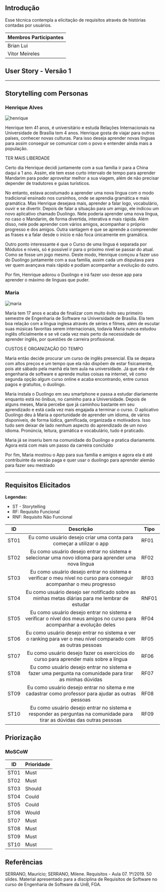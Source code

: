 ## Introdução

Esse técnica contempla a elicitação de requisitos através de histórias contadas por usuários.

|Membros Participantes|
|---------------------|
|Brian Lui|
|Vitor Meireles|

## **User Story - Versão 1**
---
## Storytelling com Personas

### **Henrique Alves**

![henrique](https://i.imgur.com/PvKXVOw.png)

<p>Henrique tem 41 anos, é universitário e estuda Relações Internacionais na
Universidade de Brasília tem 4 anos. Henrique gosta de viajar para outros países,
conhecer novas culturas. Para isso deseja aprender novas línguas para assim 
conseguir se comunicar com o povo e entender ainda mais a população.</p>
<p>TER MAIS LIBERDADE</p>
<p>Certo dia Henrique decidi juntamente com a sua família ir para a China daqui a
1 ano. Assim, ele tem esse curto intervalo de tempo para aprender Mandarim para
poder aproveitar melhor a sua viagem, além de não precisar depender de tradutores
e guias turísticos.</p>
<p>No entanto, estava acostumado a aprender uma nova língua com o modo tradicional
ensinado nos cursinhos, onde se aprendia gramática e mais gramática. Mas Henrique
desejava mais, aprender a falar logo, vocabulário, ouvir e se divertir. 
Depois de falar a situação para um amigo, ele indicou um novo aplicativo chamado
Duolingo. Nele poderia aprender uma nova língua, no caso o Mandarim, de forma
divertida, interativa e mais rápida. Além disso, nele pode aprender com vários
amigos, acompanhar o próprio progresso e dos amigos. Outra vantagem é que se 
aprende a compreender as frases e a falar desde o início e não foca únicamente
em gramática.</p>
<p>Outro ponto interessante é que o Curso de uma língua é separada por Módulos e
níveis, só é possível ir para o próximo nível se passar do atual. Como se fosse
um jogo mesmo. Deste modo, Henrique comçou a fazer uso do Duolingo juntamente
com a sua família, assim cada um disputava para ver quem avançava mais rápido
e podiam acompanhar a evolução do outro.</p>
<p>Por fim, Henrique adorou o Duolingo e irá fazer uso desse app para aprender o
máximo de línguas que puder.</p>

### **Maria**

![maria](https://i.imgur.com/21b8Zpf.png)

<p>Maria tem 17 anos e acaba de finalizar com muito êxito seu primeiro semestre de
Engenharia de Software na Universidade de Brasília. Ela tem boa relação com a língua inglesa
através de séries e filmes, além de escutar suas músicas favoritas serem internacionais, 
todavia Maria nunca estudou inglês oficialmente e se vê cada vez mais perto da necessidade de aprender
inglês, por questões de carreira profissional.</p>
<p>CUSTOS E ORGANIZAÇÃO DO TEMPO</p>
<p>Maria então decide procurar um curso de inglês presencial. Ela se depara com altos preços
e um tempo que ela não dispõem de estar fisicamente, pois até sábado pela manhã ela tem aula na
universidade. Já que ela é de engenharia de software e aprende muitas coisas na internet, 
vê como segunda opção algum curso online e acaba encontrando, entre cursos pagos e gratuítos, 
o duolingo.</p>
<p>Maria instala o Duolingo em seu smartphone e passa a estudar diariamente enquanto está no ônibus, 
no caminho para a Universidade. Depois de alguns meses, Maria percebe que já caminhou bastante
em seu aprendizado e está cada vez mais engajada a terminar o curso. O aplicativo Duolingo deu à Maria
a oportunidade de aprender um idioma, de vários disponíveis, de forma lúdica, gamificada, organizada e motivadora. Isso tudo sem deixar de lado nenhum aspecto do aprendizado de um novo idioma. Pronúncia, leitura, gramática e vocabulário, tudo é praticado.</p>
<p>Maria já se inseriu bem na comunidade do Duolingo e pratica diariamente. Agora está com mais um passo da carreira concluído</p>
<p>Por fim, Maria mostrou o App para sua família e amigos e agora ela é até contribuinte da versão paga e quer usar o duolingo para aprender alemão para fazer seu mestrado</p>

---

## Requisitos Elicitados

**Legendas:**

* ST - Storytelling
* RF: Requisito Funcional
* RNF: Requisito Não Funcional

| ID | Descrição | Tipo |
|----|:---------:|------|
| ST01 | Eu como usuário desejo criar uma conta para começar a utilizar o app | RF01 |
| ST02 | Eu como usuário desejo entrar no sistema e selecionar uma novo idioma para aprender uma nova língua | RF02 |
| ST03 | Eu como usuário desejo entrar no sistema e verificar o meu nível no curso para conseguir acompanhar o meu progresso | RF03 |
| ST04 | Eu como usuário desejo ser notificado sobre as minhas metas diárias para me lembrar de estudar | RNF01 |
| ST05 | Eu como usuário desejo entrar no sistema e verificar o nível dos meus amigos no curso para acompanhar a evolução deles | RF04 |
| ST06 | Eu como usuário desejo entrar no sistema e ver o ranking para ver o meu nível comparado com as outras pessoas | RF05 |
| ST07 | Eu como usuário desejo fazer os exercícios do curso para aprender mais sobre a língua | RF06 |
| ST08 | Eu como usuário desejo entrar no sistema e fazer uma pergunta na comunidade para tirar as minhas dúvidas | RF07 |
| ST09 | Eu como usuário desejo entrar no sitema e me cadastrar como professor para ajudar as outras pessoas | RF08 |
| ST10 | Eu como usuário desejo entrar no sistema e responder as perguntas na comunidade para tirar as dúvidas das outras pessoas | RF09 |

## Priorização

### MoSCoW

| ID | Prioridade |
|----|------------|
| ST01 | Must |
| ST02 | Must |
| ST03 | Should |
| ST04 | Could |
| ST05 | Could |
| ST06 | Would |
| ST07 | Must |
| ST08 | Must |
| ST09 | Must |
| ST10 | Must |

## Referências

SERRANO, Maurício; SERRANO, Milene. Requisitos - Aula 07. 1º/2019. 50 slides. Material apresentado para a disciplina de Requisitos de Software no curso de Engenharia de Software da UnB, FGA.
